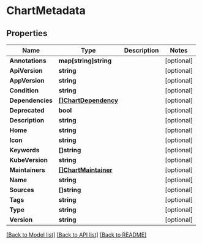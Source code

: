# ChartMetadata

## Properties

Name | Type | Description | Notes
------------ | ------------- | ------------- | -------------
**Annotations** | **map[string]string** |  | [optional] 
**ApiVersion** | **string** |  | [optional] 
**AppVersion** | **string** |  | [optional] 
**Condition** | **string** |  | [optional] 
**Dependencies** | [**[]ChartDependency**](ChartDependency.md) |  | [optional] 
**Deprecated** | **bool** |  | [optional] 
**Description** | **string** |  | [optional] 
**Home** | **string** |  | [optional] 
**Icon** | **string** |  | [optional] 
**Keywords** | **[]string** |  | [optional] 
**KubeVersion** | **string** |  | [optional] 
**Maintainers** | [**[]ChartMaintainer**](ChartMaintainer.md) |  | [optional] 
**Name** | **string** |  | [optional] 
**Sources** | **[]string** |  | [optional] 
**Tags** | **string** |  | [optional] 
**Type** | **string** |  | [optional] 
**Version** | **string** |  | [optional] 

[[Back to Model list]](../README.md#documentation-for-models) [[Back to API list]](../README.md#documentation-for-api-endpoints) [[Back to README]](../README.md)


